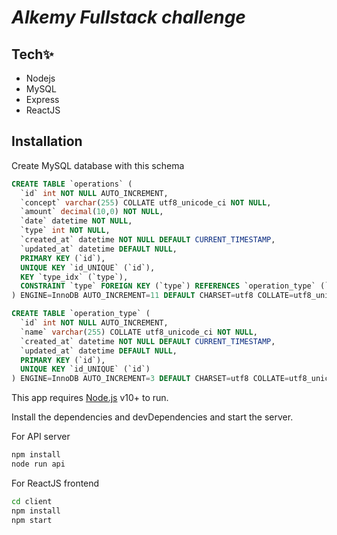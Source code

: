 
# _Alkemy Fullstack challenge_

## Tech✨
- Nodejs
- MySQL
- Express
- ReactJS

## Installation

Create MySQL database with this schema
```sql
CREATE TABLE `operations` (
  `id` int NOT NULL AUTO_INCREMENT,
  `concept` varchar(255) COLLATE utf8_unicode_ci NOT NULL,
  `amount` decimal(10,0) NOT NULL,
  `date` datetime NOT NULL,
  `type` int NOT NULL,
  `created_at` datetime NOT NULL DEFAULT CURRENT_TIMESTAMP,
  `updated_at` datetime DEFAULT NULL,
  PRIMARY KEY (`id`),
  UNIQUE KEY `id_UNIQUE` (`id`),
  KEY `type_idx` (`type`),
  CONSTRAINT `type` FOREIGN KEY (`type`) REFERENCES `operation_type` (`id`)
) ENGINE=InnoDB AUTO_INCREMENT=11 DEFAULT CHARSET=utf8 COLLATE=utf8_unicode_ci;
```

```sql
CREATE TABLE `operation_type` (
  `id` int NOT NULL AUTO_INCREMENT,
  `name` varchar(255) COLLATE utf8_unicode_ci NOT NULL,
  `created_at` datetime NOT NULL DEFAULT CURRENT_TIMESTAMP,
  `updated_at` datetime DEFAULT NULL,
  PRIMARY KEY (`id`),
  UNIQUE KEY `id_UNIQUE` (`id`)
) ENGINE=InnoDB AUTO_INCREMENT=3 DEFAULT CHARSET=utf8 COLLATE=utf8_unicode_ci;
```

This app requires [Node.js](https://nodejs.org/) v10+ to run.

Install the dependencies and devDependencies and start the server.

For API server

```sh
npm install
node run api
```

For ReactJS frontend

```sh
cd client
npm install
npm start
```
